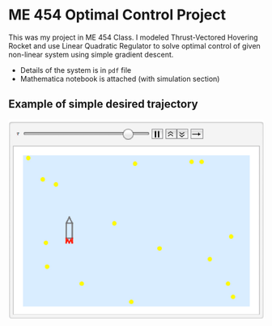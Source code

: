 # ME 454 Optimal Control Project

This was my project in ME 454 Class. I modeled Thrust-Vectored Hovering Rocket and use Linear Quadratic Regulator to solve optimal control of given non-linear system using simple gradient descent.

- Details of the system is in `pdf` file
- Mathematica notebook is attached (with simulation section)


## Example of simple desired trajectory

![](hovering_rocket.gif)
